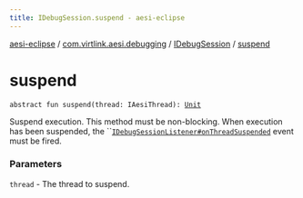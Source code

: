 ```yaml
---
title: IDebugSession.suspend - aesi-eclipse
---
```


[aesi-eclipse](../../index.html) / [com.virtlink.aesi.debugging](../index.html) / [IDebugSession](index.html) / [suspend](.)

# suspend

`abstract fun suspend(thread: IAesiThread): `[`Unit`](https://kotlinlang.org/api/latest/jvm/stdlib/kotlin/-unit/index.html)

Suspend execution. This method must be non-blocking. When execution has been suspended, the ``[`IDebugSessionListener#onThreadSuspended`](#) event must be fired.

### Parameters

`thread` - The thread to suspend.